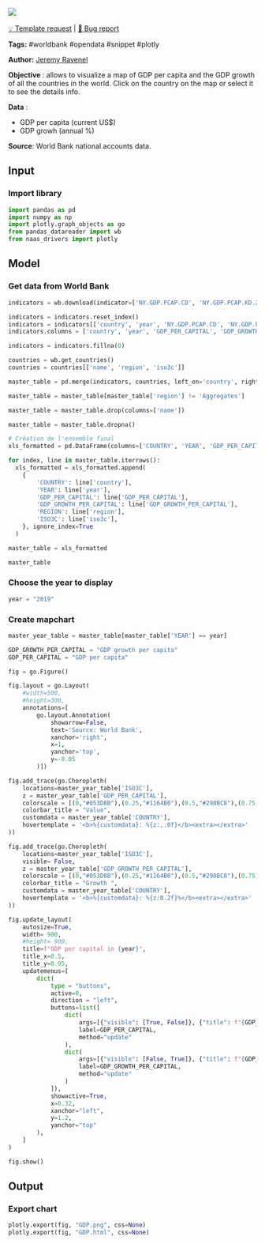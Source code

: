 <a href="https://app.naas.ai/user-redirect/naas/downloader?url=https://raw.githubusercontent.com/jupyter-naas/awesome-notebooks/master/WorldBank/WorldBank_GDP_per_capita_and_growth.ipynb" target="_parent"><img src="https://naasai-public.s3.eu-west-3.amazonaws.com/open_in_naas.svg"/></a><br><br><a href="https://github.com/jupyter-naas/awesome-notebooks/issues/new?assignees=&labels=&template=template-request.md&title=Tool+-+Action+of+the+notebook+">💡 Template request</a> | <a href="https://github.com/jupyter-naas/awesome-notebooks/issues/new?assignees=&labels=&template=bug_report.md&title=WorldBank+-+GDP+per+capita+and+growth:+Error+short+description">🚨 Bug report</a>

**Tags:** #worldbank #opendata #snippet #plotly

**Author:** [Jeremy Ravenel](https://www.linkedin.com/in/ACoAAAJHE7sB5OxuKHuzguZ9L6lfDHqw--cdnJg/)

**Objective** : allows to visualize a map of GDP per capita and the GDP growth of all the countries in the world. Click on the country on the map or select it to see the details info.

**Data** :
- GDP per capita (current US$)
- GDP growh (annual %)

**Source**: World Bank national accounts data.

## Input

### Import library


```python
import pandas as pd
import numpy as np
import plotly.graph_objects as go
from pandas_datareader import wb
from naas_drivers import plotly
```

## Model

### Get data from World Bank


```python
indicators = wb.download(indicator=['NY.GDP.PCAP.CD', 'NY.GDP.PCAP.KD.ZG'], country='all', start=2013, end=2021)

indicators = indicators.reset_index()
indicators = indicators[['country', 'year', 'NY.GDP.PCAP.CD', 'NY.GDP.PCAP.KD.ZG']]
indicators.columns = ['country', 'year', 'GDP_PER_CAPITAL', 'GDP_GROWTH_PER_CAPITAL']

indicators = indicators.fillna(0)

countries = wb.get_countries()
countries = countries[['name', 'region', 'iso3c']]

master_table = pd.merge(indicators, countries, left_on='country', right_on='name')

master_table = master_table[master_table['region'] != 'Aggregates']

master_table = master_table.drop(columns=['name'])

master_table = master_table.dropna()

# Création de l'ensemble final
xls_formatted = pd.DataFrame(columns=['COUNTRY', 'YEAR', 'GDP_PER_CAPITAL', 'GDP_GROWTH_PER_CAPITAL', 'REGION', 'ISO3C'])

for index, line in master_table.iterrows():
  xls_formatted = xls_formatted.append(
    {
        'COUNTRY': line['country'],
        'YEAR': line['year'],
        'GDP_PER_CAPITAL': line['GDP_PER_CAPITAL'],
        'GDP_GROWTH_PER_CAPITAL': line['GDP_GROWTH_PER_CAPITAL'],
        'REGION': line['region'],
        'ISO3C': line['iso3c'],
    }, ignore_index=True
  )

master_table = xls_formatted

master_table
```

### Choose the year to display


```python
year = "2019"
```

### Create mapchart


```python
master_year_table = master_table[master_table['YEAR'] == year]

GDP_GROWTH_PER_CAPITAL = "GDP growth per capita"
GDP_PER_CAPITAL = "GDP per capita"

fig = go.Figure()

fig.layout = go.Layout(
    #width=500,
    #height=300,
    annotations=[
        go.layout.Annotation(
            showarrow=False,
            text='Source: World Bank',
            xanchor='right',
            x=1,
            yanchor='top',
            y=-0.05
        )])

fig.add_trace(go.Choropleth(
    locations=master_year_table['ISO3C'],
    z = master_year_table['GDP_PER_CAPITAL'],
    colorscale = [(0,"#053D8B"),(0.25,"#1164B0"),(0.5,"#298BC8"),(0.75,"#3FB7DB"), (1,"#5CD5E8")],
    colorbar_title = "Value",
    customdata = master_year_table['COUNTRY'],
    hovertemplate = '<b>%{customdata}: %{z:,.0f}</b><extra></extra>'
))

fig.add_trace(go.Choropleth(
    locations=master_year_table['ISO3C'],
    visible= False,
    z = master_year_table['GDP_GROWTH_PER_CAPITAL'],
    colorscale = [(0,"#053D8B"),(0.25,"#1164B0"),(0.5,"#298BC8"),(0.75,"#3FB7DB"), (1,"#5CD5E8")],
    colorbar_title = "Growth ",
    customdata = master_year_table['COUNTRY'],
    hovertemplate = '<b>%{customdata}: %{z:0.2f}%</b><extra></extra>'
))

fig.update_layout(
    autosize=True,
    width= 900,
    #height= 900,
    title=f"GDP per capital in {year}",
    title_x=0.5,
    title_y=0.95,
    updatemenus=[
        dict(
            type = "buttons",
            active=0,
            direction = "left",
            buttons=list([
                dict(
                    args=[{"visible": [True, False]}, {"title": f"{GDP_PER_CAPITAL} in {year}"}],
                    label=GDP_PER_CAPITAL,
                    method="update"
                ),
                dict(
                    args=[{"visible": [False, True]}, {"title": f"{GDP_GROWTH_PER_CAPITAL} in {year}"}],
                    label=GDP_GROWTH_PER_CAPITAL,
                    method="update"
                )
            ]),
            showactive=True,
            x=0.32,
            xanchor="left",
            y=1.2,
            yanchor="top"
        ),
    ]
)

fig.show()
```

## Output

### Export chart


```python
plotly.export(fig, "GDP.png", css=None)
plotly.export(fig, "GDP.html", css=None)
```
